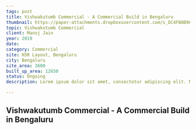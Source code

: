 ```yaml
---
tags: post
title: Vishwakutumb Commercial - A Commercial Build in Bengaluru
thumbnail: https://paper-attachments.dropboxusercontent.com/s_DC4FB0B9607DB9D32A7EBE677499BBA00B73E71EEEDF9680B08CE52E1820C8D0_1729321099940_IMG_8664.jpg
topic: Vishwakutumb Commercial
client: Manoj Jain
year: 2019
date:
category: Commercial
site: HSR Layout, Bengaluru
city: Bengaluru
site_area: 3600
built_up_area: 12650
status: Ongoing
description: Lorem ipsum dolor sit amet, consectetur adipiscing elit. Nullam ultricies interdum tortor, sit amet gravida ipsum fermentum ut. Aenean sagittis metus justo, at vestibulum elit malesuada a. Suspendisse dictum, sapien eu tincidunt convallis, elit urna rhoncus leo, ac fermentum lorem libero in magna. Integer scelerisque odio et convallis faucibus.

---
```


## Vishwakutumb Commercial - A Commercial Build in Bengaluru

